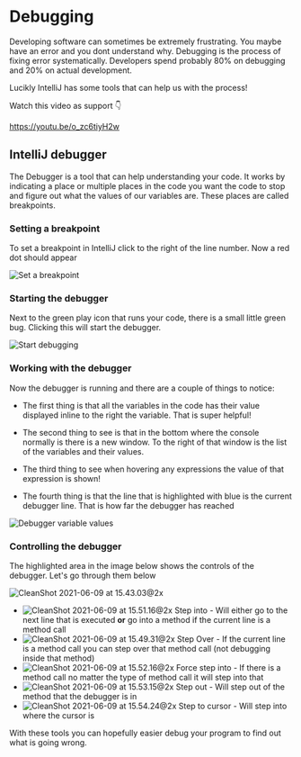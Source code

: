 # Debugging

Developing software can sometimes be extremely frustrating. You maybe have an error and you dont understand why. Debugging is the process of fixing error systematically. Developers spend probably 80% on debugging and 20% on actual development. 

Lucikly IntelliJ has some tools that can help us with the process!



Watch this video as support 👇

https://youtu.be/o_zc6tiyH2w



## IntelliJ debugger

The Debugger is a tool that can help understanding your code. It works by indicating a place or multiple places in the code you want the code to stop and figure out what the values of our variables are. These places are called breakpoints. 



### Setting a breakpoint

To set a breakpoint in IntelliJ click to the right of the line number. Now a red dot should appear



![Set a breakpoint](../../assets/set-breakpoint.png)



### Starting the debugger

Next to the green play icon that runs your code, there is a small little green bug. Clicking this will start the debugger. 

![Start debugging](../../assets/start-debugger.png)



### Working with the debugger

Now the debugger is running and there are a couple of things to notice:

- The first thing is that all the variables in the code has their value displayed inline to the right the variable. That is super helpful!

- The second thing to see is that in the bottom where the console normally is there is a new window. To the right of that window is the list of the variables and their values. 
- The third thing to see when hovering any expressions the value of that expression is shown!
- The fourth thing is that the line that is highlighted with blue is the current debugger line. That is how far the debugger has reached

![Debugger variable values](../../assets/debugger-variable-values.png)





### Controlling the debugger

The highlighted area in the image below shows the controls of the debugger. Let's go through them below

![CleanShot 2021-06-09 at 15.43.03@2x](../../assets/controlling-the-debugger.png)



- <img src="../../assets/step-into.png" alt="CleanShot 2021-06-09 at 15.51.16@2x" /> Step into - Will either go to the next line that is executed **or** go into a method if the current line is a method call
- <img src="../../assets/step-over.png" alt="CleanShot 2021-06-09 at 15.49.31@2x"/> Step Over - If the current line is a method call you can step over that method call (not debugging inside that method)
- <img src="../../assets/force-step-into.png" alt="CleanShot 2021-06-09 at 15.52.16@2x" /> Force step into - If there is a method call no matter the type of method call it will step into that
- <img src="../../assets/step-out.png" alt="CleanShot 2021-06-09 at 15.53.15@2x" /> Step out - Will step out of the method that the debugger is in
- <img src="../../assets/step-to-cursor.png" alt="CleanShot 2021-06-09 at 15.54.24@2x" /> Step to cursor - Will step into where the cursor is



With these tools you can hopefully easier debug your program to find out what is going wrong.

